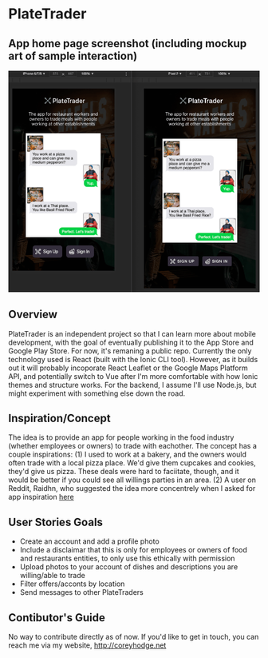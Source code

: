 # PlateTrader

## App home page screenshot (including mockup art of sample interaction)
![](PlateTrader_preview.png)

## Overview
PlateTrader is an independent project so that I can learn more about mobile development, with the goal of eventually publishing it to the App Store and Google Play Store.
For now, it's remaning a public repo.
Currently the only technology used is React (built with the Ionic CLI tool).
However, as it builds out it will probably incoporate React Leaflet or the Google Maps Platform API, and potentially switch to Vue after I'm more comfortable with how Ionic themes and structure works.
For the backend, I assume I'll use Node.js, but might experiment with something else down the road.

## Inspiration/Concept
The idea is to provide an app for people working in the food industry (whether employees or owners) to trade with eachother.
The concept has a couple inspirations:
(1) I used to work at a bakery, and the owners would often trade with a local pizza place. We'd give them cupcakes and cookies, they'd give us pizza. These deals were hard to faciitate, though, and it would be better if you could see all willings parties in an area.
(2) A user on Reddit, Raidhn, who suggested the idea more concentrely when I asked for app inspiration [here](https://www.reddit.com/r/Denver/comments/ffka8d/have_an_idea_for_a_simple_web_app_for_denverites/)

## User Stories Goals
- Create an account and add a profile photo
- Include a disclaimar that this is only for employees or owners of food and restaurants entities, to only use this ethically with permission
- Upload photos to your account of dishes and descriptions you are willing/able to trade
- Filter offers/acconts by location
- Send messages to other PlateTraders

## Contibutor's Guide
No way to contribute directly as of now. If you'd like to get in touch, you can reach me via my website, http://coreyhodge.net
